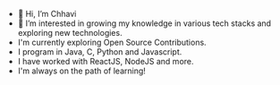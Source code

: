 - 👋 Hi, I’m Chhavi
- 👀 I’m interested in growing my knowledge in various tech stacks and exploring new technologies.
- I'm currently exploring Open Source Contributions.
- I program in Java, C, Python and Javascript.
- I have worked with ReactJS, NodeJS and more.
- I'm always on the path of learning!


